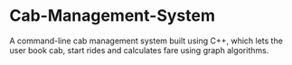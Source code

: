 # Cab-Management-System
A command-line cab management system built using C++, which lets the user book cab, start rides and calculates fare using graph algorithms.
